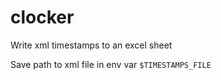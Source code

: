# clocker
Write xml timestamps to an excel sheet

Save path to xml file in env var `$TIMESTAMPS_FILE`